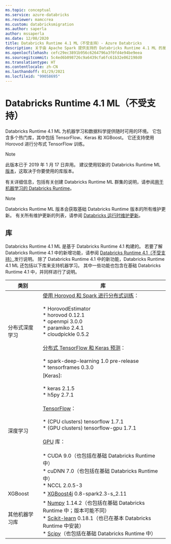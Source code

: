 ```yaml
---
ms.topic: conceptual
ms.service: azure-databricks
ms.reviewer: mamccrea
ms.custom: databricksmigration
ms.author: saperla
author: mssaperla
ms.date: 12/08/2020
title: Databricks Runtime 4.1 ML（不受支持）- Azure Databricks
description: 关于由 Apache Spark 提供支持的 Databricks Runtime 4.1 ML 的发行说明。
ms.openlocfilehash: cefc29ec3891b956c6264796a3f0fd4e94be9eea
ms.sourcegitcommit: 5c4ed6b098726c9a6439cfa6fc61b32e062198d0
ms.translationtype: HT
ms.contentlocale: zh-CN
ms.lasthandoff: 01/29/2021
ms.locfileid: "99058695"
---
```

# <a name="databricks-runtime-41-ml-unsupported"></a>Databricks Runtime 4.1 ML（不受支持）

Databricks Runtime 4.1 ML 为机器学习和数据科学提供随时可用的环境。 它包含多个热门库，其中包括 TensorFlow、Keras 和 XGBoost。 它还支持使用 Horovod 进行分布式 TensorFlow 训练。

> [!NOTE]
>
> 此版本已于 2019 年 1 月 17 日弃用。 建议使用较新的 Databricks Runtime ML [版本](../../runtime/mlruntime.md#mllibraries)，这取决于你要使用的库版本。

有关详细信息，包括有关创建 Databricks Runtime ML 群集的说明，请参阅[用于机器学习的 Databricks Runtime](../../runtime/mlruntime.md)。

> [!NOTE]
>
> Databricks Runtime ML 版本会获取基础 Databricks Runtime 版本的所有维护更新。 有关所有维护更新的列表，请参阅 [Databricks 运行时维护更新](maintenance-updates.md)。

## <a name="libraries"></a>库

Databricks Runtime 4.1 ML 是基于 Databricks Runtime 4.1 构建的。 若要了解 Databricks Runtime 4.1 中的新增功能，请参阅 [Databricks Runtime 4.1（不受支持）](4.1.md)发行说明。 除了 Databricks Runtime 4.1 中的新功能，Databricks Runtime 4.1 ML 还包括以下库来支持机器学习。 其中一些功能也包含在基础 Databricks Runtime 4.1 中，并同样进行了说明。

| 类别                         | 库                                                                                                                                                                                                                                                                                                                                                                                                                                                    |
|----------------------------------|--------------------------------------------------------------------------------------------------------------------------------------------------------------------------------------------------------------------------------------------------------------------------------------------------------------------------------------------------------------------------------------------------------------------------------------------------------------|
| 分布式深度学习        | [使用 Horovod 和 Spark 进行分布式训练](../../applications/machine-learning/train-model/distributed-training/horovod-estimator.md)：<br><br>* HorovodEstimator<br>* horovod 0.12.1<br>* openmpi 3.0.0<br>* paramiko 2.4.1<br>* cloudpickle 0.5.2<br><br>[分布式 TensorFlow 和 Keras 预测](../../applications/machine-learning/train-model/deep-learning-pipelines.md)：<br><br>* spark-deep-learning 1.0 pre-release<br>* tensorframes 0.3.0 |
| 深度学习                    | [Keras]:<br><br>* keras 2.1.5<br>* h5py 2.7.1<br><br>[TensorFlow](../../applications/machine-learning/train-model/tensorflow.md)：<br><br>* (CPU clusters) tensorflow 1.7.1<br>* (GPU clusters) tensorflow-gpu 1.7.1<br><br>[GPU](../../clusters/gpu.md#nvidia) 库：<br><br>* CUDA 9.0（也包括在基础 Databricks Runtime 中）<br>* cuDNN 7.0（也包括在基础 Databricks Runtime 中）<br>* NCCL 2.0.5-3                                       |
| XGBoost                          | * [XGBoost4j](../../applications/machine-learning/train-model/xgboost.md)   0.8-spark2.3-s_2.11                                                                                                                                                                                                                                                                                                                                                              |
| 其他机器学习库 | * [Numpy](https://numpy.org/) 1.14.2（也包括在基础 Databricks Runtime 中；版本可能不同）<br>* [Scikit-learn](https://scikit-learn.org/) 0.18.1（也已在基本 Databricks Runtime 中安装）<br>* [Scipy](https://www.scipy.org/)（也包括在基础 Databricks Runtime 中）                                                                                                                                                                     |